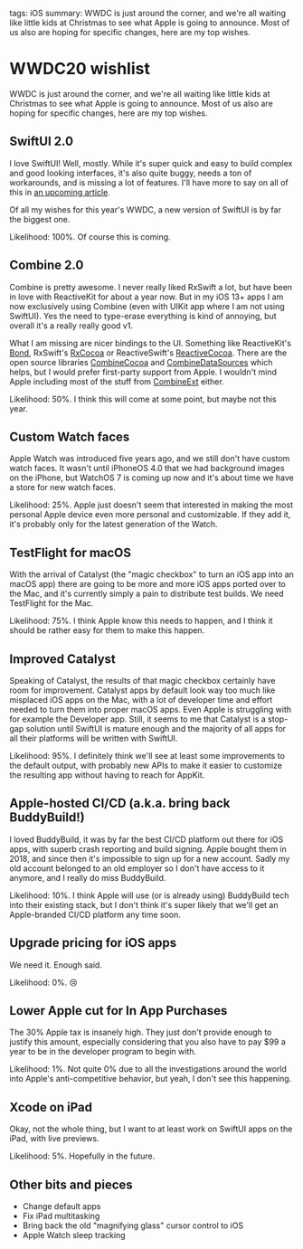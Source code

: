 tags: iOS
summary: WWDC is just around the corner, and we're all waiting like little kids at Christmas to see what Apple is going to announce. Most of us also are hoping for specific changes, here are my top wishes.

# WWDC20 wishlist
WWDC is just around the corner, and we're all waiting like little kids at Christmas to see what Apple is going to announce. Most of us also are hoping for specific changes, here are my top wishes.

## SwiftUI 2.0
I love SwiftUI! Well, mostly. While it's super quick and easy to build complex and good looking interfaces, it's also quite buggy, needs a ton of workarounds, and is missing a lot of features. I'll have more to say on all of this in [an upcoming article](/articles/2020/swiftui-review/).

Of all my wishes for this year's WWDC, a new version of SwiftUI is by far the biggest one.

Likelihood: 100%. Of course this is coming.

## Combine 2.0
Combine is pretty awesome. I never really liked RxSwift a lot, but have been in love with ReactiveKit for about a year now. But in my iOS 13+ apps I am now exclusively using Combine (even with UIKit app where I am not using SwiftUI). Yes the need to type-erase everything is kind of annoying, but overall it's a really really good v1.

What I am missing are nicer bindings to the UI. Something like ReactiveKit's [Bond](https://github.com/DeclarativeHub/Bond), RxSwift's [RxCocoa](https://github.com/ReactiveX/RxSwift) or ReactiveSwift's [ReactiveCocoa](https://github.com/ReactiveCocoa/ReactiveCocoa). There are the open source libraries [CombineCocoa](https://github.com/CombineCommunity/CombineCocoa) and [CombineDataSources](https://github.com/CombineCommunity/CombineDataSources) which helps, but I would prefer first-party support from Apple. I wouldn't mind Apple including most of the stuff from [CombineExt](https://github.com/CombineCommunity/CombineExt) either.

Likelihood: 50%. I think this will come at some point, but maybe not this year.

## Custom Watch faces
Apple Watch was introduced five years ago, and we still don't have custom watch faces. It wasn't until iPhoneOS 4.0 that we had background images on the iPhone, but WatchOS 7 is coming up now and it's about time we have a store for new watch faces.

Likelihood: 25%. Apple just doesn't seem that interested in making the most personal Apple device even more personal and customizable. If they add it, it's probably only for the latest generation of the Watch.

## TestFlight for macOS
With the arrival of Catalyst (the "magic checkbox" to turn an iOS app into an macOS app) there are going to be more and more iOS apps ported over to the Mac, and it's currently simply a pain to distribute test builds. We need TestFlight for the Mac.

Likelihood: 75%. I think Apple know this needs to happen, and I think it should be rather easy for them to make this happen.

## Improved Catalyst
Speaking of Catalyst, the results of that magic checkbox certainly have room for improvement. Catalyst apps by default look way too much like misplaced iOS apps on the Mac, with a lot of developer time and effort needed to turn them into proper macOS apps. Even Apple is struggling with for example the Developer app. Still, it seems to me that Catalyst is a stop-gap solution until SwiftUI is mature enough and the majority of all apps for all their platforms will be written with SwiftUI. 

Likelihood: 95%. I definitely think we'll see at least some improvements to the default output, with probably new APIs to make it easier to customize the resulting app without having to reach for AppKit.

## Apple-hosted CI/CD (a.k.a. bring back BuddyBuild!)
I loved BuddyBuild, it was by far the best CI/CD platform out there for iOS apps, with superb crash reporting and build signing. Apple bought them in 2018, and since then it's impossible to sign up for a new account. Sadly my old account belonged to an old employer so I don't have access to it anymore, and I really do miss BuddyBuild.

Likelihood: 10%. I think Apple will use (or is already using) BuddyBuild tech into their existing stack, but I don't think it's super likely that we'll get an Apple-branded CI/CD platform any time soon.

## Upgrade pricing for iOS apps
We need it. Enough said.

Likelihood: 0%. 😢

## Lower Apple cut for In App Purchases
The 30% Apple tax is insanely high. They just don't provide enough to justify this amount, especially considering that you also have to pay $99 a year to be in the developer program to begin with.

Likelihood: 1%. Not quite 0% due to all the investigations around the world into Apple's anti-competitive behavior, but yeah, I don't see this happening.

## Xcode on iPad
Okay, not the whole thing, but I want to at least work on SwiftUI apps on the iPad, with live previews.

Likelihood: 5%. Hopefully in the future.

## Other bits and pieces
* Change default apps
* Fix iPad multitasking
* Bring back the old "magnifying glass" cursor control to iOS
* Apple Watch sleep tracking

